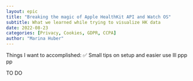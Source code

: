 ```yaml
---
layout: epic
title: "Breaking the magic of Apple HealthKit API and Watch OS"
subtitle: What we learned while trying to visualize HK data
date: 2022-08-23
categories: [Privacy, Cookies, GDPR, CCPA]
author: "Marina Huber"
---
```


Things I want to accomplished: ✅
Small tips on setup and easier use
lll
ppp
pp

TO DO

<!-- more -->

